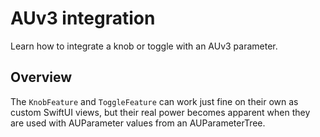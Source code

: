 # AUv3 integration

Learn how to integrate a knob or toggle with an AUv3 parameter.

## Overview

The ``KnobFeature`` and ``ToggleFeature`` can work just fine on their own as custom SwiftUI views, but their real power
becomes apparent when they are used with AUParameter values from an AUParameterTree.
